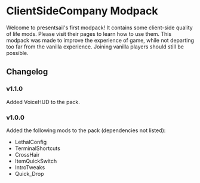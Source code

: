# ClientSideCompany Modpack

Welcome to presentsail's first modpack! It contains some client-side 
quality of life mods. Please visit their pages to learn how to use 
them. This modpack was made to improve the experience of game, while 
not departing too far from the vanilla experience. Joining vanilla 
players should still be possible.

## Changelog

### v1.1.0

Added VoiceHUD to the pack.

### v1.0.0

Added the following mods to the pack (dependencies not listed):

- LethalConfig
- TerminalShortcuts
- CrossHair
- ItemQuickSwitch
- IntroTweaks
- Quick_Drop